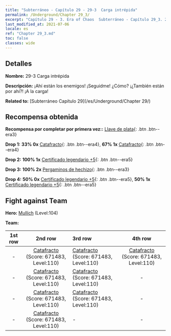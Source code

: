 ```yaml
---
title: "Subterráneo - Capítulo 29 - 29-3  Carga intrépida"
permalink: /Underground/Chapter 29_3/
excerpt: "Capítulo 29 - 3. Era of Chaos  Subterráneo - Capítulo 29_3. 29-3  Carga intrépida"
last_modified_at: 2021-07-06
locale: es
ref: "Chapter 29_3.md"
toc: false
classes: wide
---
```


## Detalles

 **Nombre:** 29-3  Carga intrépida

 **Descripción:**       ¡Ahí están los enemigos! ¡Seguidme! ¿Cómo? ¡¿También están por ahí?! ¡A la carga!

 **Related to:** [Subterráneo Capítulo 29](/es/Underground/Chapter 29/)

## Recompensa obtenida

 **Recompensa por completar por primera vez::** [Llave de plata](/ItemsES/con_693/){: .btn .btn--era3}

 **Drop 1:** **33% 0x** [Catafracto](/ItemsES/unt_195/){: .btn .btn--era4}, **67% 1x** [Catafracto](/ItemsES/unt_195/){: .btn .btn--era4}

 **Drop 2:** **100% 1x** [Certificado legendario +5](/ItemsES/mat_102/){: .btn .btn--era5}

 **Drop 3:** **100% 2x** [Pergaminos de hechizo](/ItemsES/con_694/){: .btn .btn--era3}

 **Drop 4:** **50% 0x** [Certificado legendario +5](/ItemsES/mat_102/){: .btn .btn--era5}, **50% 1x** [Certificado legendario +5](/ItemsES/mat_102/){: .btn .btn--era5}


## Fight against Team
 **Hero:** [Mullich](/es/heroes/Mullich/) (Level:104)

 **Team:**


  | 1st row | 2nd row | 3rd row | 4th row |
  |:----:|:----:|:----|:----:|
  | - | [Catafracto](/es/units/Cavalier/) (Score: 671483, Level:110)  | [Catafracto](/es/units/Cavalier/) (Score: 671483, Level:110)  | [Catafracto](/es/units/Cavalier/) (Score: 671483, Level:110)  |
  | - | [Catafracto](/es/units/Cavalier/) (Score: 671483, Level:110)  | [Catafracto](/es/units/Cavalier/) (Score: 671483, Level:110)  | - |
  | - | [Catafracto](/es/units/Cavalier/) (Score: 671483, Level:110)  | [Catafracto](/es/units/Cavalier/) (Score: 671483, Level:110)  | - |
  | - | [Catafracto](/es/units/Cavalier/) (Score: 671483, Level:110)  | - | - |


